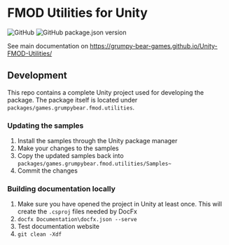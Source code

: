 # FMOD Utilities for Unity

![GitHub](https://img.shields.io/github/license/Grumpy-Bear-Games/Unity-FMOD-Utilities?style=plastic) ![GitHub package.json version](https://img.shields.io/github/package-json/v/Grumpy-Bear-Games/Unity-FMOD-Utilities?filename=Packages%2Fgames.grumpybear.fmod.utilities%2Fpackage.json&style=plastic)

See main documentation on https://grumpy-bear-games.github.io/Unity-FMOD-Utilities/


## Development
This repo contains a complete Unity project used for developing the package.
The package itself is located under `packages/games.grumpybear.fmod.utilities`.

### Updating the samples
1. Install the samples through the Unity package manager
2. Make your changes to the samples
3. Copy the updated samples back into `packages/games.grumpybear.fmod.utilities/Samples~`
4. Commit the changes

### Building documentation locally

1. Make sure you have opened the project in Unity at least once. This will create the `.csproj` files needed by DocFx
2. `docfx Documentation\docfx.json --serve`
3. Test documentation website
4. `git clean -Xdf` 
